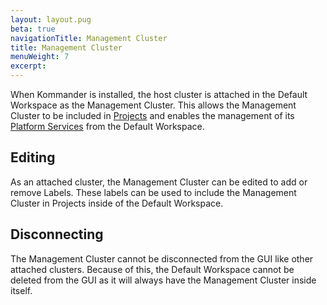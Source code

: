 ```yaml
---
layout: layout.pug
beta: true
navigationTitle: Management Cluster
title: Management Cluster
menuWeight: 7
excerpt:
---
```


When Kommander is installed, the host cluster is attached in the Default Workspace as the Management Cluster. This allows the Management Cluster to be included in [Projects](/dkp/kommander/2.0/projects/) and enables the management of its [Platform Services](/dkp/kommander/2.0/workspaces/workspace-platform-services/) from the Default Workspace.

## Editing

As an attached cluster, the Management Cluster can be edited to add or remove Labels. These labels can be used to include the Management Cluster in Projects inside of the Default Workspace.

## Disconnecting

The Management Cluster cannot be disconnected from the GUI like other attached clusters. Because of this, the Default Workspace cannot be deleted from the GUI as it will always have the Management Cluster inside itself.
